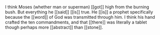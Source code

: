 I think Moses (whether man or superman) [[got]] high from the burning bush. But everything he [[said]] [[is]] true. He [[is]] a prophet specifically because the [[word]] of God was transmitted through him. I think his hand crafted the ten commandments, and that [[there]] was literally a tablet though perhaps more [[abstract]] than [[stone]].